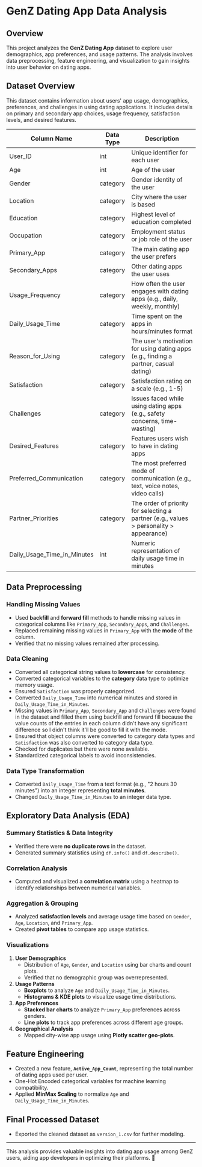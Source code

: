 # GenZ Dating App Data Analysis

## Overview
This project analyzes the **GenZ Dating App** dataset to explore user demographics, app preferences, and usage patterns. The analysis involves data preprocessing, feature engineering, and visualization to gain insights into user behavior on dating apps.

## Dataset Overview
This dataset contains information about users' app usage, demographics, preferences, and challenges in using dating applications. It includes details on primary and secondary app choices, usage frequency, satisfaction levels, and desired features.

| Column Name                   | Data Type | Description |
|--------------------------------|----------|-------------|
| User_ID                        | int      | Unique identifier for each user |
| Age                            | int      | Age of the user |
| Gender                         | category   | Gender identity of the user |
| Location                       | category   | City where the user is based |
| Education                      | category   | Highest level of education completed |
| Occupation                     | category   | Employment status or job role of the user |
| Primary_App                    | category   | The main dating app the user prefers |
| Secondary_Apps                 | category   | Other dating apps the user uses |
| Usage_Frequency                | category   | How often the user engages with dating apps (e.g., daily, weekly, monthly) |
| Daily_Usage_Time               | category   | Time spent on the apps in hours/minutes format |
| Reason_for_Using               | category   | The user's motivation for using dating apps (e.g., finding a partner, casual dating) |
| Satisfaction                   | category      | Satisfaction rating on a scale (e.g., 1-5) |
| Challenges                     | category   | Issues faced while using dating apps (e.g., safety concerns, time-wasting) |
| Desired_Features               | category   | Features users wish to have in dating apps |
| Preferred_Communication        | category   | The most preferred mode of communication (e.g., text, voice notes, video calls) |
| Partner_Priorities             | category   | The order of priority for selecting a partner (e.g., values > personality > appearance) |
| Daily_Usage_Time_in_Minutes    | int      | Numeric representation of daily usage time in minutes |


## Data Preprocessing
### Handling Missing Values
- Used **backfill** and **forward fill** methods to handle missing values in categorical columns like `Primary_App`, `Secondary_Apps`, and `Challenges`.
- Replaced remaining missing values in `Primary_App` with the **mode** of the column.
- Verified that no missing values remained after processing.

### Data Cleaning
- Converted all categorical string values to **lowercase** for consistency.
- Converted categorical variables to the **category** data type to optimize memory usage.
- Ensured `Satisfaction` was properly categorized.
- Converted `Daily_Usage_Time` into numerical minutes and stored in `Daily_Usage_Time_in_Minutes`.
- Missing values in `Primary_App`, `Secondary_App` and `Challenges` were found in the dataset and filled them using backfill and forward fill because the value counts of the entries in each column didn't have any significant difference so I didn't think it'll be good to fill  it with the mode.
- Ensured that object columns were converted to category data types and `Satisfaction` was also converted to category data type.
- Checked for duplicates but there were none available.
- Standardized categorical labels to avoid inconsistencies.

### Data Type Transformation
- Converted `Daily_Usage_Time` from a text format (e.g., "2 hours 30 minutes") into an integer representing **total minutes**.
- Changed `Daily_Usage_Time_in_Minutes` to an integer data type.

## Exploratory Data Analysis (EDA)
### Summary Statistics & Data Integrity
- Verified there were **no duplicate rows** in the dataset.
- Generated summary statistics using `df.info()` and `df.describe()`.

### Correlation Analysis
- Computed and visualized a **correlation matrix** using a heatmap to identify relationships between numerical variables.

### Aggregation & Grouping
- Analyzed **satisfaction levels** and average usage time based on `Gender`, `Age`, `Location`, and `Primary_App`.
- Created **pivot tables** to compare app usage statistics.

### Visualizations
1. **User Demographics**
   - Distribution of `Age`, `Gender`, and `Location` using bar charts and count plots.
   - Verified that no demographic group was overrepresented.
2. **Usage Patterns**
   - **Boxplots** to analyze `Age` and `Daily_Usage_Time_in_Minutes`.
   - **Histograms & KDE plots** to visualize usage time distributions.
3. **App Preferences**
   - **Stacked bar charts** to analyze `Primary_App` preferences across genders.
   - **Line plots** to track app preferences across different age groups.
4. **Geographical Analysis**
   - Mapped city-wise app usage using **Plotly scatter geo-plots**.

## Feature Engineering
- Created a new feature, **`Active_App_Count`**, representing the total number of dating apps used per user.
- One-Hot Encoded categorical variables for machine learning compatibility.
- Applied **MinMax Scaling** to normalize `Age` and `Daily_Usage_Time_in_Minutes`.

## Final Processed Dataset
- Exported the cleaned dataset as `version_1.csv` for further modeling.



---

This analysis provides valuable insights into dating app usage among GenZ users, aiding app developers in optimizing their platforms. 🚀

